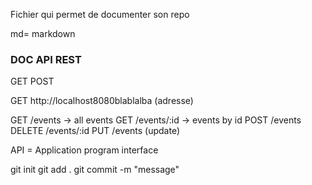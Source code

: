  Fichier qui permet de documenter son repo 

md= markdown  



### DOC API REST
GET POST

GET http://localhost8080blablalba (adresse)

GET /events -> all events
GET /events/:id -> events by id
POST /events
DELETE /events/:id
PUT /events (update)

API = Application program interface

git init
git add .
git commit -m "message"